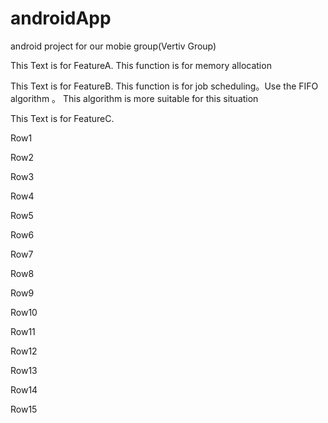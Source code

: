# androidApp
android project for our mobie group(Vertiv Group)

This Text is for FeatureA. This function is for memory allocation 

This Text is for  FeatureB. This function is for job scheduling。Use the  FIFO algorithm 。 This algorithm is more suitable for this situation 


This Text is for FeatureC. 



Row1

Row2

Row3

Row4

Row5

Row6

Row7

Row8

Row9

Row10

Row11

Row12

Row13

Row14

Row15